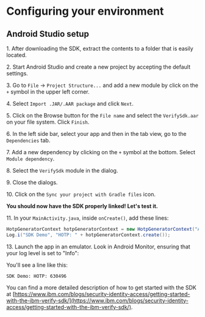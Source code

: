 # Configuring your environment

## Android Studio setup

1\. After downloading the SDK, extract the contents to a folder that is easily located.

2\. Start Android Studio and create a new project by accepting the default settings.

3\. Go to `File` -> `Project Structure...` and add a new module by click on the `+` symbol in the upper left corner.

4\. Select `Import .JAR/.AAR package` and click `Next`.

5\. Click on the Browse button for the `File name` and select the `VerifySdk.aar` on
your file system. Click `Finish`.

6\. In the left side bar, select your app and then in the tab view, go to the `Dependencies` tab.

7\. Add a new dependency by clicking on the `+` symbol at the bottom. Select `Module dependency`.

8\. Select the `VerifySdk` module in the dialog.

9\. Close the dialogs.

10\. Click on the `Sync your project with Gradle files` icon.


**You should now have the SDK properly linked! Let's test it.**

11\. In your `MainActivity.java`, inside `onCreate()`, add these lines:
```java
HotpGeneratorContext hotpGeneratorContext = new HotpGeneratorContext("AB4C", 6, HmacAlgorithm.SHA1, 0);
Log.i("SDK Demo", "HOTP: " + hotpGeneratorContext.create());
```

13\. Launch the app in an emulator. Look in Android Monitor, ensuring that your log level is set to "Info":

You'll see a line like this:

    SDK Demo: HOTP: 630496


You can find a more detailed description of how to get started with the SDK at [https://www.ibm.com/blogs/security-identity-access/getting-started-with-the-ibm-verify-sdk/](https://www.ibm.com/blogs/security-identity-access/getting-started-with-the-ibm-verify-sdk/).
